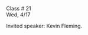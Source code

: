 
<div class="lecture1">

<div class="column_date">

Class # 21 <br>
Wed, 4/17

</div>

<div class="column_materials">
<p markdown="block">

Invited speaker: Kevin Fleming. 

</p>
</div>


<div class="column_assign">
<p markdown="block">




</p>
</div>

</div>

